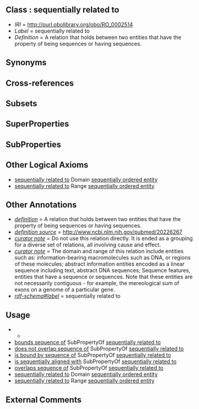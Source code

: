 
## Class : sequentially related to

 * *IRI* = http://purl.obolibrary.org/obo/RO_0002514
 * *Label* = sequentially related to
 * *Definition* = A relation that holds between two entities that have the property of being sequences or having sequences. 

## Synonyms


## Cross-references


## Subsets


## SuperProperties


## SubProperties


## Other Logical Axioms

 * [sequentially related to](../../RO/14/RO_0002514.md) Domain [sequentially ordered entity](../../RO/32/RO_0002532.md)
 * [sequentially related to](../../RO/14/RO_0002514.md) Range [sequentially ordered entity](../../RO/32/RO_0002532.md)

## Other Annotations

 * *[definition](../../IAO/15/IAO_0000115.md)* = A relation that holds between two entities that have the property of being sequences or having sequences. 
 * *[definition source](../../IAO/19/IAO_0000119.md)* = http://www.ncbi.nlm.nih.gov/pubmed/20226267
 * *[curator note](../../IAO/32/IAO_0000232.md)* = Do not use this relation directly. It is ended as a grouping for a diverse set of relations, all involving cause and effect.
 * *[curator note](../../IAO/32/IAO_0000232.md)* = The domain and range of this relation include entities such as: information-bearing macromolecules such as DNA, or regions of these molecules; abstract information entities encoded as a linear sequence including text, abstract DNA sequences; Sequence features, entities that have a sequence or sequences. Note that these entities are not necessarily contiguous - for example, the mereological sum of exons on a genome of a particular gene.
 * *[rdf-schema#label](../../el/rdf-schema#label.md)* = sequentially related to

## Usage

 * -
 * [bounds sequence of](../../RO/22/RO_0002522.md) SubPropertyOf [sequentially related to](../../RO/14/RO_0002514.md)
 * [does not overlap sequence of](../../RO/27/RO_0002527.md) SubPropertyOf [sequentially related to](../../RO/14/RO_0002514.md)
 * [is bound by sequence of](../../RO/23/RO_0002523.md) SubPropertyOf [sequentially related to](../../RO/14/RO_0002514.md)
 * [is sequentially aligned with](../../RO/21/RO_0002521.md) SubPropertyOf [sequentially related to](../../RO/14/RO_0002514.md)
 * [overlaps sequence of](../../RO/26/RO_0002526.md) SubPropertyOf [sequentially related to](../../RO/14/RO_0002514.md)
 * [sequentially related to](../../RO/14/RO_0002514.md) Domain [sequentially ordered entity](../../RO/32/RO_0002532.md)
 * [sequentially related to](../../RO/14/RO_0002514.md) Range [sequentially ordered entity](../../RO/32/RO_0002532.md)

## External Comments

